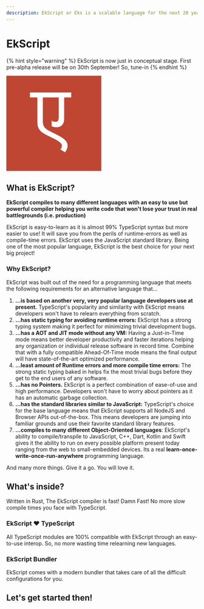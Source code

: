 ```yaml
---
description: EkScript or Eks is a scalable language for the next 20 years
---
```


# EkScript

{% hint style="warning" %}
EkScript is now just in conceptual stage. First pre-alpha release will be on 30th September! So, tune-in
{% endhint %}

![](.gitbook/assets/ekscript.png)

## What is EkScript? 

**EkScript compiles to many different languages with an easy to use but powerful compiler helping you write code that won't lose your trust in real battlegrounds \(i.e. production\)**

EkScript is easy-to-learn as it is almost 99% TypeScript syntax but more easier to use! It will save you from the perils of runtime-errors as well as compile-time errors. EkScript uses the JavaScript standard library. Being one of the most popular language, EkScript is the best choice for your next big project!

### Why EkScript?

EkScript was built out of the need for a programming language that meets the following requirements for an alternative language that...

1. **...is based on another very, very popular language developers use at present.** TypeScript's popularity and similarity with EkScript means developers won't have to relearn everything from scratch.
2. **...has static typing for avoiding runtime errors:** EkScript has a strong typing system making it perfect for minimizing trivial development bugs.
3. **...has a AOT and JIT mode without any VM:** Having a Just-in-Time mode means better developer productivity and faster iterations helping any organization or individual release software in record time. Combine that with a fully compatible Ahead-Of-Time mode means the final output will have state-of-the-art optimized performance. 
4. **...least amount of Runtime errors and more compile time errors:** The strong static typing baked in helps fix the most trivial bugs before they get to the end users of any software.
5. **...has no Pointers.** EkScript is a perfect combination of ease-of-use and high performance. Developers won't have to worry about pointers as it has an automatic garbage collection.
6. **...has the standard libraries similar to JavaScript:** TypeScript's choice for the base language means that EkScript supports all NodeJS and Browser APIs out-of-the-box. This means developers are jumping into familiar grounds and use their favorite standard library features.
7. **...compiles to many different Object-Oriented languages**: EkScript's ability to compile/transpile to JavaScript, C++, Dart, Kotlin and Swift gives it the ability to run on every possible platform present today ranging from the web to small-embedded devices. Its a real **learn-once-write-once-run-anywhere** programming language.

And many more things. Give it a go. You will love it.

## What's inside?

Written in Rust, The EkScript compiler is fast! Damn Fast! No more slow compile times you face with TypeScript.

### **EkScript** ❤️ **TypeScript**

All TypeScript modules are 100% compatible with EkScript through an easy-to-use interop. So, no more wasting time relearning new languages.

### **EkScript Bundler**

EkScript comes with a modern bundler that takes care of all the difficult configurations for you.

## Let's get started then!








